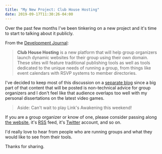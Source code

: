 ```yaml
---
title: "My New Project: Club House Hosting"
date: 2019-09-17T11:30:26-04:00
---
```


Over the past few months I've been tinkering on a new project and it's time to start to talking about it publicly.

From the [Development Journal](http://blog.clubhouse.host/):

> **Club House Hosting** is a new platform that will help group organizers launch dynamic websites for their group using their own domain. These sites will feature traditional publishing tools as well as tools dedicated to the unique needs of running a group, from things like event calendars with RSVP systems to member directories.

I've decided to keep most of this discussion on a [separate blog](http://blog.clubhouse.host/) since a big part of that content that will be posted is non-technical advice for group organizers and I don't feel like that audience overlaps too well with my personal dissertations on the latest video games.

> Aside: Can't wait to play Link's Awakening this weekend!

If you are a group organizer or know of one, please consider passing along [the website](http://blog.clubhouse.host/), it's [RSS](http://blog.clubhouse.host/index.xml) feed, it's [Twitter](https://twitter.com/clubhousehost) account, and so on.

I'd really love to hear from people who are running groups and what they would like to see from their tools.

Thanks for sharing. 
